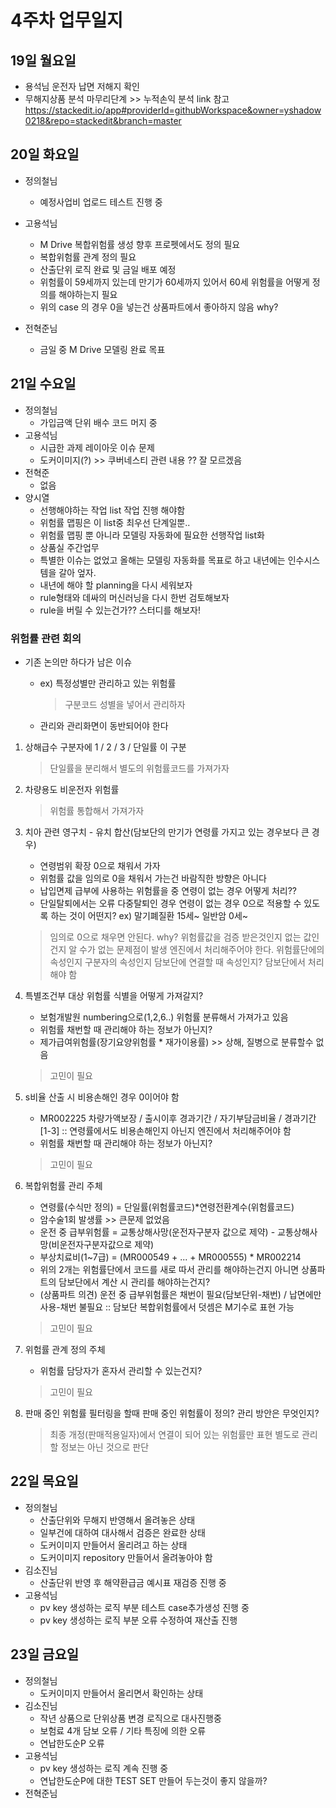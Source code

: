 # 4주차 업무일지

## 19일 월요일

*  용석님 운전자 납면 저해지 확인
*  무해지상품 분석 마무리단계 >> 누적손익 분석  link 참고
<https://stackedit.io/app#providerId=githubWorkspace&owner=yshadow0218&repo=stackedit&branch=master>

## 20일 화요일

*  정의철님 
   - 예정사업비 업로드 테스트 진행 중
   
 *  고용석님
    - M Drive 복합위험률 생성 향후 프로펫에서도 정의 필요
    - 복합위험률 관계 정의 필요
    - 산출단위 로직 완료 및 금일 배포 예정
    - 위험률이 59세까지 있는데 만기가 60세까지 있어서 60세 위험률을 어떻게 정의를 해야하는지 필요
    -  위의 case 의 경우 0을 넣는건 상품파트에서 좋아하지 않음 why?
  
  * 전혁준님
     -  금일 중 M Drive 모델링 완료 목표
    
## 21일 수요일
* 정의철님 
  - 가입금액 단위 배수 코드 머지 중
* 고용석님
  - 시급한 과제 레이아웃 이슈 문제 
  - 도커이미지(?) >> 쿠버네스티 관련 내용 ?? 잘 모르겠음
 * 전혁준 
   - 없음 
  * 양시열
    -  선행해야하는 작업 list 작업 진행 해야함
    - 위험률 맵핑은 이 list중 최우선 단계일뿐.. 
    - 위험률 맵핑 뿐 아니라 모델링 자동화에 필요한 선행작업  list화   
    * 상품실 주간업무 
     - 특별한 이슈는 없었고  올해는 모델링 자동화를 목표로 하고 내년에는 인수시스템을 갈아 엎자.
     - 내년에 해야 할 planning을 다시 세워보자
     - rule형태와 데싸의 머신러닝을 다시 한번 검토해보자
     - rule을 버릴 수 있는건가?? 스터디를 해보자! 
      
 ### 위험률 관련 회의
* 기존 논의만 하다가 남은 이슈
   - ex) 특정성별만 관리하고 있는 위험률 
        > 구분코드 성별을 넣어서 관리하자
                
   - 관리와 관리화면이 동반되어야 한다
  
 1. 상해급수 구분자에 1 / 2 / 3 / 단일률 이 구분 
     > 단일률을 분리해서 별도의 위험률코드를 가져가자
   
 2. 차량용도 비운전자 위험률 
     > 위험률 통합해서 가져가자 
   
 3. 치아 관련 영구치 - 유치 합산(담보단의 만기가 연령률 가지고 있는 경우보다 큰 경우)
    - 연령범위 확장 0으로 채워서 가자
    - 위험률 값을 임의로 0을 채워서 가는건 바람직한 방향은 아니다 
    - 납입면제 급부에 사용하는 위험률을 중 연령이 없는 경우 어떻게 처리??
    - 단일탈퇴에서는 오류 다중탈퇴인 경우 연령이 없는 경우 0으로 적용할 수 있도록 하는 것이 어떤지?
     ex) 말기폐질환 15세~  일반암 0세~
     > 임의로 0으로 채우면 안된다. why? 위험률값을 검증 받은것인지 없는 값인건지 알 수가 없는 문제점이 발생
     > 엔진에서 처리해주어야 한다.  위험률단에의 속성인지 구분자의 속성인지 담보단에 연결할 때 속성인지? 담보단에서 처리해야 함
     
 4. 특별조건부 대상 위험률 식별을 어떻게 가져갈지?
    - 보험개발원 numbering으로(1,2,6..) 위험률 분류해서 가져가고 있음 
    - 위험률 채번할 때 관리해야 하는 정보가 아닌지?
    - 제가급여위험률(장기요양위험률 * 재가이용률) >> 상해, 질병으로 분류할수 없음
     > 고민이 필요
         
 5. s비율 산출 시 비용손해인 경우 0이어야 함
    - MR002225 차량가액보장  / 출시이후 경과기간 / 자기부담금비율 / 경과기간 [1-3] 
      :: 연령률에서도  비용손해인지 아닌지 엔진에서 처리해주어야 함
    - 위험률 채번할 때 관리해야 하는 정보가 아닌지?
     > 고민이 필요
    
 6. 복합위험률 관리 주체
    - 연령률(수식만 정의) = 단일률(위험률코드)*연령전환계수(위험률코드)   
    - 암수술1회 발생률 >> 큰문제 없었음
    - 운전 중 급부위험률 = 교통상해사망(운전자구분자 값으로 제약) - 교통상해사망(비운전자구분자값으로 제약)
    - 부상치료비(1~7급) = (MR000549 + ... + MR000555) * MR002214
    - 위의 2개는 위험률단에서 코드를 새로 따서 관리를 해야하는건지 아니면 상품파트의 담보단에서 계산 시 관리를 해야하는건지?
    - (상품파트 의견) 운전 중 급부위험률은 채번이 필요(담보단위-채번) / 납면에만 사용-채번 불필요 
      :: 담보단 복합위험률에서 덧셈은 M기수로 표현 가능
     > 고민이 필요

  7. 위험률 관계 정의 주체
     - 위험률 담당자가 혼자서 관리할 수 있는건지?
     > 고민이 필요
  
  8. 판매 중인 위험률 필터링을 할때 판매 중인 위험률이 정의? 관리 방안은 무엇인지? 
     > 최종 개정(판매적용일자)에서 연결이 되어 있는 위험률만 표현
     > 별도로 관리 할 정보는 아닌 것으로 판단

## 22일 목요일

* 정의철님
   - 산출단위와 무해지 반영해서 올려놓은 상태
   - 일부건에 대하여 대사해서 검증은 완료한 상태
   - 도커이미지 만들어서 올리려고 하는 상태
   - 도커이미지 repository 만들어서 올려놓아야 함 
* 김소진님
   - 산출단위 반영 후 해약환급금 예시표 재검증 진행 중
 * 고용석님
    - pv key 생성하는 로직 부분 테스트 case추가생성 진행 중
    - pv key 생성하는 로직 부분 오류  수정하여 재산출 진행
 
## 23일 금요일

 * 정의철님 
    - 도커이미지 만들어서 올리면서 확인하는 상태
 * 김소진님
    - 작년 상품으로 단위상품 변경 로직으로 대사진행중
    - 보험료 4개 담보 오류 / 기타 특징에 의한 오류 
    - 연납한도순P 오류
 * 고용석님 
    - pv key 생성하는 로직 계속 진행 중
    - 연납한도순P에 대한 TEST SET 만들어 두는것이 좋지 않을까?
  * 전혁준님
      

<!--stackedit_data:
eyJoaXN0b3J5IjpbMjMxMTE5ODc3LDExODI1NTI0OTEsMTI2OD
g5MzE0LC0zMjIyNTIxODQsNDExMDM1NjIyLC0xNzUzNDk2MzA0
LC03MDQ0NDg4MTAsLTI3MTIxNjA0OCwxNTI2MjgyODYyLC0xOD
gzMzQ5MjM2LDk3NzcyOTQyMCw2MDk0MjgzNDddfQ==
-->